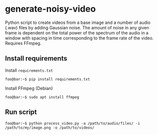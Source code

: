 # generate-noisy-video

Python script to create videos from a base image and a number of audio (.wav) files by adding Gaussian noise. The amount of noise in any given frame is dependent on the total power of the spectrum of the audio in a window with spacing in time corresponding to the frame rate of the video. Requires FFmpeg.

## Install requirements

Install `requirements.txt`
```console
foo@bar:~$ pip install requirements.txt
```

Install FFmpeg (Debian)
```console
foo@bar:~$ sudo apt install ffmpeg
```

## Run script

```console
foo@bar:~$ python process_video.py -a /path/to/audio/files/ -i /path/to/my/image.png -o /path/to/videos/
```
